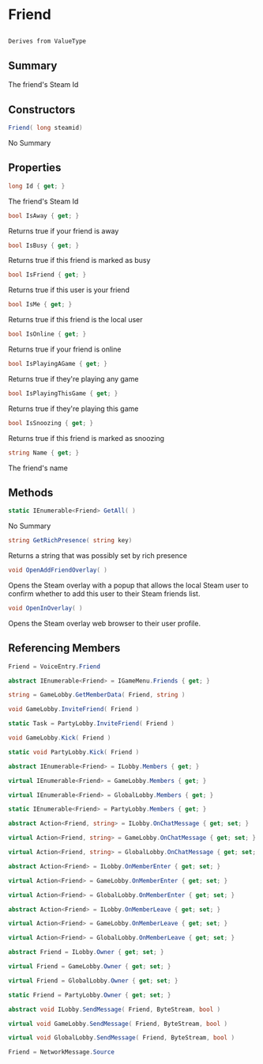 # Friend

## 
```c#
Derives from ValueType
```

## Summary

The friend's Steam Id
## Constructors

```c#
Friend( long steamid) 
```
No Summary
## Properties

```c#
long Id { get; } 
```
The friend's Steam Id
```c#
bool IsAway { get; } 
```
Returns true if your friend is away
```c#
bool IsBusy { get; } 
```
Returns true if this friend is marked as busy
```c#
bool IsFriend { get; } 
```
Returns true if this user is your friend
```c#
bool IsMe { get; } 
```
Returns true if this friend is the local user
```c#
bool IsOnline { get; } 
```
Returns true if your friend is online
```c#
bool IsPlayingAGame { get; } 
```
Returns true if they're playing any game
```c#
bool IsPlayingThisGame { get; } 
```
Returns true if they're playing this game
```c#
bool IsSnoozing { get; } 
```
Returns true if this friend is marked as snoozing
```c#
string Name { get; } 
```
The friend's name
## Methods

```c#
static IEnumerable<Friend> GetAll( ) 
```
No Summary
```c#
string GetRichPresence( string key) 
```
Returns a string that was possibly set by rich presence
```c#
void OpenAddFriendOverlay( ) 
```
Opens the Steam overlay with a popup that allows the local Steam user to confirm whether to add this user to their Steam friends list.
```c#
void OpenInOverlay( ) 
```
Opens the Steam overlay web browser to their user profile.
## Referencing Members

```c#
Friend = VoiceEntry.Friend
```
```c#
abstract IEnumerable<Friend> = IGameMenu.Friends { get; } 
```
```c#
string = GameLobby.GetMemberData( Friend, string ) 
```
```c#
void GameLobby.InviteFriend( Friend ) 
```
```c#
static Task = PartyLobby.InviteFriend( Friend ) 
```
```c#
void GameLobby.Kick( Friend ) 
```
```c#
static void PartyLobby.Kick( Friend ) 
```
```c#
abstract IEnumerable<Friend> = ILobby.Members { get; } 
```
```c#
virtual IEnumerable<Friend> = GameLobby.Members { get; } 
```
```c#
virtual IEnumerable<Friend> = GlobalLobby.Members { get; } 
```
```c#
static IEnumerable<Friend> = PartyLobby.Members { get; } 
```
```c#
abstract Action<Friend, string> = ILobby.OnChatMessage { get; set; } 
```
```c#
virtual Action<Friend, string> = GameLobby.OnChatMessage { get; set; } 
```
```c#
virtual Action<Friend, string> = GlobalLobby.OnChatMessage { get; set; } 
```
```c#
abstract Action<Friend> = ILobby.OnMemberEnter { get; set; } 
```
```c#
virtual Action<Friend> = GameLobby.OnMemberEnter { get; set; } 
```
```c#
virtual Action<Friend> = GlobalLobby.OnMemberEnter { get; set; } 
```
```c#
abstract Action<Friend> = ILobby.OnMemberLeave { get; set; } 
```
```c#
virtual Action<Friend> = GameLobby.OnMemberLeave { get; set; } 
```
```c#
virtual Action<Friend> = GlobalLobby.OnMemberLeave { get; set; } 
```
```c#
abstract Friend = ILobby.Owner { get; set; } 
```
```c#
virtual Friend = GameLobby.Owner { get; set; } 
```
```c#
virtual Friend = GlobalLobby.Owner { get; set; } 
```
```c#
static Friend = PartyLobby.Owner { get; set; } 
```
```c#
abstract void ILobby.SendMessage( Friend, ByteStream, bool ) 
```
```c#
virtual void GameLobby.SendMessage( Friend, ByteStream, bool ) 
```
```c#
virtual void GlobalLobby.SendMessage( Friend, ByteStream, bool ) 
```
```c#
Friend = NetworkMessage.Source
```
